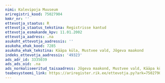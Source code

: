 ```yaml
---
nimi: Kalevipoja Muuseum
ariregistri_kood: 75027904
kmkr_nr: ''
ettevotja_staatus: R
ettevotja_staatus_tekstina: Registrisse kantud
ettevotja_esmakande_kpv: 11.01.2002
ettevotja_aadress: .na
asukoht_ettevotja_aadressis: ''
asukoha_ehak_kood: 7285
asukoha_ehak_tekstina: Kääpa küla, Mustvee vald, Jõgeva maakond
indeks_ettevotja_aadressis: '49323'
ads_adr_id: 3335039
ads_ads_oid: .na
ads_normaliseeritud_taisaadress: Jõgeva maakond, Mustvee vald, Kääpa küla
teabesysteemi_link: https://ariregister.rik.ee/ettevotja.py?ark=75027904&ref=rekvisiidid
---
```

